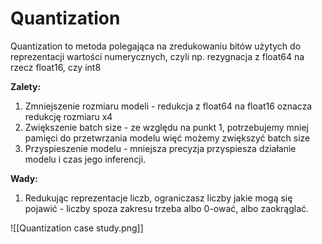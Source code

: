 # Quantization
Quantization to metoda polegająca na zredukowaniu bitów użytych do reprezentacji wartości numerycznych, czyli np. rezygnacja z float64 na rzecz float16, czy int8

**Zalety:**
1. Zmniejszenie rozmiaru modeli - redukcja z float64 na float16 oznacza redukcję rozmiaru x4
2. Zwiększenie batch size - ze względu na punkt 1, potrzebujemy mniej pamięci do przetwrzania modelu więć możemy zwiększyć batch size
3. Przyspieszenie modelu - mniejsza precyzja przyspiesza działanie modelu i czas jego inferencji.

**Wady:**
1. Redukując reprezentacje liczb, ograniczasz liczby jakie mogą się pojawić - liczby spoza zakresu trzeba albo 0-ować, albo zaokrąglać.

![[Quantization case study.png]]